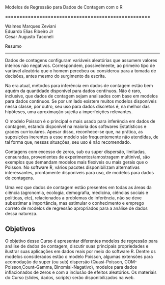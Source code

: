 Modelos de Regressão para Dados de Contagem com o R

===================================================


Walmes Marques Zeviani\
Eduardo Elias Ribeiro Jr\
Cesar Augusto Taconeli

 
Resumo

------

Dados de contagens configuram variáveis aleatórias que assumem valores inteiros não
negativos.  Correspondem, possivelmente, ao primeiro tipo de variável aleatória que o homem
percebeu ou considerou para a tomada de decisões, antes mesmo do surgimento da
escrita.


Na era atual, métodos para inferência em dados de contagem estão bem
aquém da quantidade disponível para dados contínuos. Não é raro,
inclusive, que dados de contagem sejam analisados com base em modelos para dados
contínuos. Se por um lado existem muitos modelos disponíveis nessa
classe, por outro, seu uso para dados discretos é, na melhor das
hipóteses, uma aproximação sujeita a imperfeições relevantes.


O modelo Poisson é o principal e mais usado para inferência em dados de
contagem, estando disponível na maioria dos softwares Estatísticos e
grades curriculares. Apesar disso, reconhece-se que, na prática, as suposições inerentes a esse modelo
são frequentemente não atendidas, de tal forma que, nessas
situações, seu uso é não recomendado.


Contagens com excesso de zeros, sub ou super dispersão, limitadas,
censuradas, provenientes de experimentos/amostragem multinível, são
exemplos que demandam modelos mais flexíveis ou mais gerais que o
Poisson. No software R, vários pacotes disponibilizam alternativas
interessantes, prontamente disponíveis para uso, de modelos para dados de
contagens.


Uma vez que dados de contagem estão presentes em todas as áreas da ciência (agronomia,
ecologia, demografia, medicina, ciências sociais e políticas, etc),
relacionados a problemas de inferência, não se deve subestimar a
importância, mas estimular o conhecimento e emprego correto de modelos
de regressão apropriados para a análise de dados dessa natureza.

Objetivos
---------
O objetivo desse Curso é apresentar diferentes modelos de regressão para análise de
dados de contagem, discutir suas principais propriedades e ilustrar
suas aplicações em dados reais por meio do software R. Dentre os modelos considerados estão o
modelo Poisson, algumas extensões para acomodação de super (ou sub) dispersão
(Quasi-Poisson, COM-Poisson,Count-Gamma, Binomial-Nagativo), modelos para dados
inflacionados de zeros e com a inclusão de efeitos aleatórios.
Os materiais do Curso (slides, dados, scripts) serão disponibilizados na web.